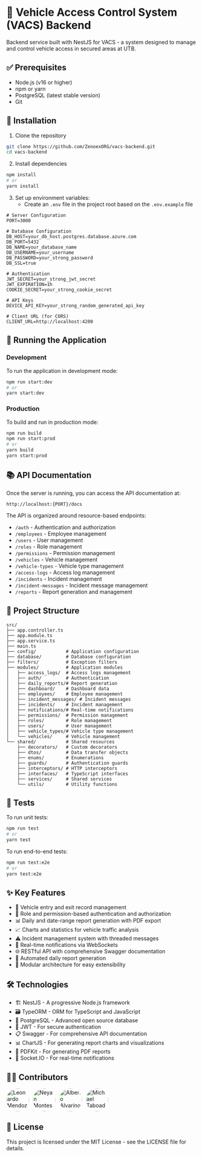 # 🚗 Vehicle Access Control System (VACS) Backend

Backend service built with NestJS for VACS - a system designed to manage and control vehicle access in secured areas at UTB.

## ✅ Prerequisites

- Node.js (v16 or higher)
- npm or yarn
- PostgreSQL (latest stable version)
- Git

## 🔧 Installation

1. Clone the repository
```bash
git clone https://github.com/ZenoexORG/vacs-backend.git
cd vacs-backend
```

2. Install dependencies
```bash
npm install
# or
yarn install
```

3. Set up environment variables:
   - Create an `.env` file in the project root based on the `.env.example` file

```
# Server Configuration
PORT=3000

# Database Configuration
DB_HOST=your_db_host.postgres.database.azure.com
DB_PORT=5432
DB_NAME=your_database_name
DB_USERNAME=your_username
DB_PASSWORD=your_strong_password
DB_SSL=true

# Authentication
JWT_SECRET=your_strong_jwt_secret
JWT_EXPIRATION=1h
COOKIE_SECRET=your_strong_cookie_secret

# API Keys
DEVICE_API_KEY=your_strong_random_generated_api_key

# Client URL (for CORS)
CLIENT_URL=http://localhost:4200
```

## 🚀 Running the Application

### Development

To run the application in development mode:

```bash
npm run start:dev
# or
yarn start:dev
```

### Production

To build and run in production mode:

```bash
npm run build
npm run start:prod
# or
yarn build
yarn start:prod
```

## 📚 API Documentation

Once the server is running, you can access the API documentation at:

```
http://localhost:{PORT}/docs
```

The API is organized around resource-based endpoints:

- `/auth` - Authentication and authorization
- `/employees` - Employee management
- `/users` - User management
- `/roles` - Role management
- `/permissions` - Permission management
- `/vehicles` - Vehicle management
- `/vehicle-types` - Vehicle type management
- `/access-logs` - Access log management
- `/incidents` - Incident management
- `/incident-messages` - Incident message management
- `/reports` - Report generation and management

## 📂 Project Structure

```
src/
├── app.controller.ts
├── app.module.ts
├── app.service.ts
├── main.ts
├── config/           # Application configuration
├── database/         # Database configuration
├── filters/          # Exception filters
├── modules/          # Application modules
│   ├── access_logs/  # Access logs management
│   ├── auth/         # Authentication
│   ├── daily_reports/# Report generation
│   ├── dashboard/    # Dashboard data
│   ├── employees/    # Employee management
│   ├── incident_messages/ # Incident messages
│   ├── incidents/    # Incident management
│   ├── notifications/# Real-time notifications
│   ├── permissions/  # Permission management
│   ├── roles/        # Role management
│   ├── users/        # User management
│   ├── vehicle_types/# Vehicle type management
│   └── vehicles/     # Vehicle management
└── shared/           # Shared resources
    ├── decorators/   # Custom decorators
    ├── dtos/         # Data transfer objects
    ├── enums/        # Enumerations
    ├── guards/       # Authentication guards
    ├── interceptors/ # HTTP interceptors
    ├── interfaces/   # TypeScript interfaces
    ├── services/     # Shared services
    └── utils/        # Utility functions
```

## 🧪 Tests

To run unit tests:

```bash
npm run test
# or
yarn test
```

To run end-to-end tests:

```bash
npm run test:e2e
# or
yarn test:e2e
```

## ✨ Key Features

- 🚙 Vehicle entry and exit record management
- 🔐 Role and permission-based authentication and authorization
- 📊 Daily and date-range report generation with PDF export
- 📈 Charts and statistics for vehicle traffic analysis
- ⚠️ Incident management system with threaded messages
- 🔔 Real-time notifications via WebSockets
- 🌐 RESTful API with comprehensive Swagger documentation
- 🔄 Automated daily report generation
- 🧩 Modular architecture for easy extensibility

## 🛠️ Technologies

- 🏗️ NestJS - A progressive Node.js framework
- 🗃️ TypeORM - ORM for TypeScript and JavaScript
- 🐘 PostgreSQL - Advanced open source database
- 🔑 JWT - For secure authentication
- 📋 Swagger - For comprehensive API documentation
- 📊 ChartJS - For generating report charts and visualizations
- 📄 PDFKit - For generating PDF reports
- 🔄 Socket.IO - For real-time notifications

## 👨‍💻 Contributors

<div style="display:flex; flex-wrap: wrap; gap: 10px;">
    <a href="https://github.com/L30N4RD018" target="_blank">
        <img src="https://github.com/L30N4RD018.png" width="60" height="60" alt="Leonardo Mendoza" style="border-radius:50%">
    </a>
    <a href="https://github.com/XNeyMo" target="_blank">
        <img src="https://github.com/XNeyMo.png" width="60" height="60" alt="Neyan Montes" style="border-radius:50%">
    </a>
    <a href="https://github.com/AAlvarinoB" target="_blank">
        <img src="https://github.com/AAlvarinoB.png" width="60" height="60" alt="Alberto Alvarino" style="border-radius:50%">
    </a>
    <a href="https://github.com/MichaelTaboada2003
" target="_blank">
        <img src="https://github.com/MichaelTaboada2003
.png" width="60" height="60" alt="Michael Taboada" style="border-radius:50%">
    </a>
</div>

## 📄 License

This project is licensed under the MIT License - see the LICENSE file for details.
